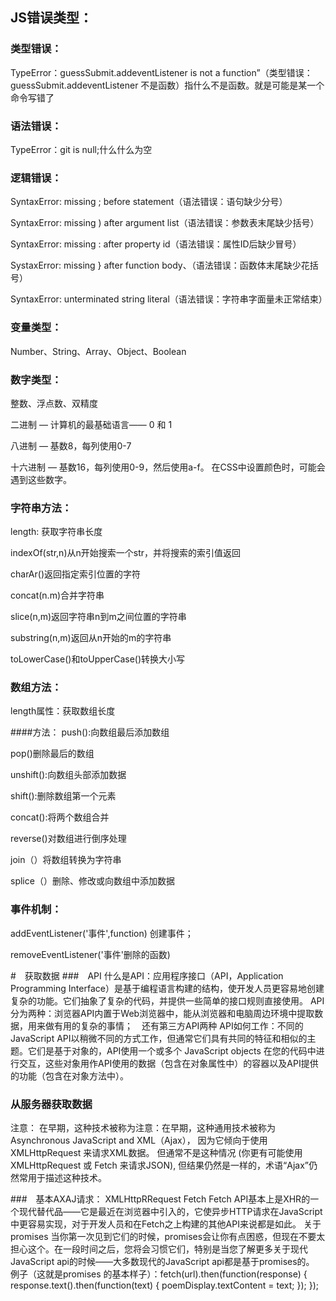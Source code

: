 ## JS错误类型：
### 类型错误：
TypeError：guessSubmit.addeventListener is not a function”（类型错误：guessSubmit.addeventListener 不是函数）指什么不是函数。就是可能是某一个命令写错了
    
### 语法错误：
TypeError：git is null;什么什么为空

### 逻辑错误：
	
SyntaxError: missing ; before statement（语法错误：语句缺少分号）    
  
SyntaxError: missing ) after argument list（语法错误：参数表末尾缺少括号）   
  
SyntaxError: missing : after property id（语法错误：属性ID后缺少冒号）    
  
SystaxError: missing } after function body、（语法错误：函数体末尾缺少花括号）    
  
SyntaxError: unterminated string literal（语法错误：字符串字面量未正常结束）
	
### 变量类型：
Number、String、Array、Object、Boolean
### 数字类型：
整数、浮点数、双精度   

二进制 — 计算机的最基础语言—— 0 和 1   
    
八进制 — 基数8，每列使用0-7   
    
十六进制 — 基数16，每列使用0-9，然后使用a-f。 在CSS中设置颜色时，可能会遇到这些数字。   
    
### 字符串方法：
length: 获取字符串长度   

indexOf(str,n)从n开始搜索一个str，并将搜索的索引值返回   
    
charAr()返回指定索引位置的字符   

concat(n.m)合并字符串   

slice(n,m)返回字符串n到m之间位置的字符串

substring(n,m)返回从n开始的m的字符串   

toLowerCase()和toUpperCase()转换大小写

### 数组方法：
length属性：获取数组长度   

####方法：
push():向数组最后添加数组   

pop()删除最后的数组   

unshift():向数组头部添加数据  

shift():删除数组第一个元素  

concat():将两个数组合并

reverse()对数组进行倒序处理

join（）将数组转换为字符串

splice（）删除、修改或向数组中添加数据

### 事件机制：
addEventListener('事件',function) 创建事件；   

removeEventListener('事件'删除的函数)

#　获取数据
###　API
什么是API：应用程序接口（API，Application Programming Interface）是基于编程语言构建的结构，使开发人员更容易地创建复杂的功能。它们抽象了复杂的代码，并提供一些简单的接口规则直接使用。
API分为两种：浏览器API内置于Web浏览器中，能从浏览器和电脑周边环境中提取数据，用来做有用的复杂的事情；　还有第三方API两种
API如何工作：不同的JavaScript API以稍微不同的方式工作，但通常它们具有共同的特征和相似的主题。它们是基于对象的，API使用一个或多个 JavaScript objects 在您的代码中进行交互，这些对象用作API使用的数据（包含在对象属性中）的容器以及API提供的功能（包含在对象方法中）。

### 从服务器获取数据
注意：
在早期，这种技术被称为注意：在早期，这种通用技术被称为Asynchronous JavaScript and XML（Ajax）， 因为它倾向于使用XMLHttpRequest 来请求XML数据。 但通常不是这种情况 (你更有可能使用 XMLHttpRequest 或 Fetch 来请求JSON), 但结果仍然是一样的，术语“Ajax”仍然常用于描述这种技术。

###　基本AXAJ请求：
XMLHttpRRequest
Fetch
Fetch API基本上是XHR的一个现代替代品——它是最近在浏览器中引入的，它使异步HTTP请求在JavaScript中更容易实现，对于开发人员和在Fetch之上构建的其他API来说都是如此。
关于promises 
当你第一次见到它们的时候，promises会让你有点困惑，但现在不要太担心这个。在一段时间之后，您将会习惯它们，特别是当您了解更多关于现代JavaScript api的时候——大多数现代的JavaScript api都是基于promises的。
例子（这就是promises 的基本样子）：fetch(url).then(function(response) {
  response.text().then(function(text) {
    poemDisplay.textContent = text;
  });
});

